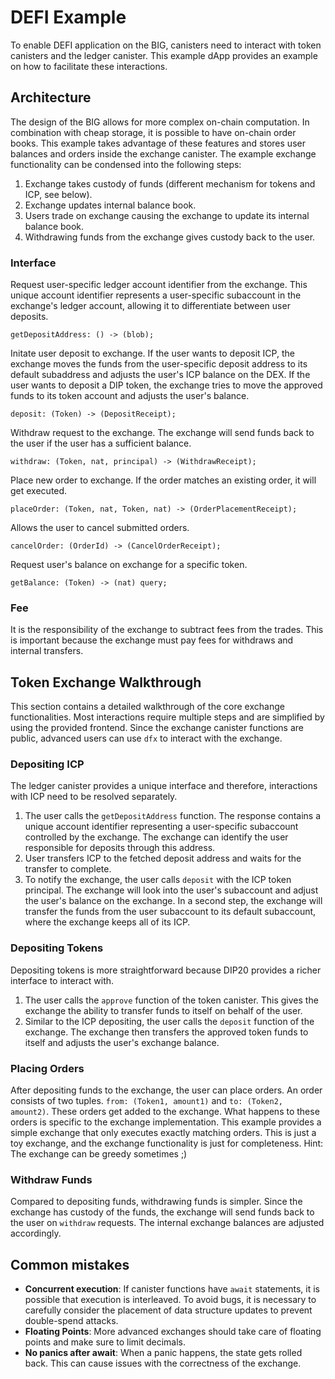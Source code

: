 # DEFI Example

To enable DEFI application on the BIG, canisters need to interact with token canisters and the ledger canister. This example dApp provides an example on how to facilitate these interactions.

## Architecture

The design of the BIG allows for more complex on-chain computation. In combination with cheap storage, it is possible to have on-chain order books. This example takes advantage of these features and stores user balances and orders inside the exchange canister. The example exchange functionality can be condensed into the following steps:

1. Exchange takes custody of funds (different mechanism for tokens and ICP, see below).
2. Exchange updates internal balance book.
3. Users trade on exchange causing the exchange to update its internal balance book.
4. Withdrawing funds from the exchange gives custody back to the user.

### Interface

Request user-specific ledger account identifier from the exchange. This unique account identifier represents a user-specific subaccount in the exchange's ledger account, allowing it to differentiate between user deposits. 
```
getDepositAddress: () -> (blob);
```
Initate user deposit to exchange. If the user wants to deposit ICP, the exchange moves the funds from the user-specific deposit address to its default subaddress and adjusts the user's ICP balance on the DEX. If the user wants to deposit a DIP token, the exchange tries to move the approved funds to its token account and adjusts the user's balance.
```
deposit: (Token) -> (DepositReceipt);
```
Withdraw request to the exchange. The exchange will send funds back to the user if the user has a sufficient balance.
```
withdraw: (Token, nat, principal) -> (WithdrawReceipt);
```
Place new order to exchange. If the order matches an existing order, it will get executed. 
```
placeOrder: (Token, nat, Token, nat) -> (OrderPlacementReceipt);
```
Allows the user to cancel submitted orders.
```
cancelOrder: (OrderId) -> (CancelOrderReceipt);
```
Request user's balance on exchange for a specific token.
```
getBalance: (Token) -> (nat) query;
```

### Fee

It is the responsibility of the exchange to subtract fees from the trades. This is important because the exchange must pay fees for withdraws and internal transfers.

## Token Exchange Walkthrough

This section contains a detailed walkthrough of the core exchange functionalities. Most interactions require multiple steps and are simplified by using the provided frontend. Since the exchange canister functions are public, advanced users can use `dfx` to interact with the exchange.

### Depositing ICP

The ledger canister provides a unique interface and therefore, interactions with ICP need to be resolved separately.

1. The user calls the `getDepositAddress` function. The response contains a unique account identifier representing a user-specific subaccount controlled by the exchange. The exchange can identify the user responsible for deposits through this address.
2. User transfers ICP to the fetched deposit address and waits for the transfer to complete.
3. To notify the exchange, the user calls `deposit` with the ICP token principal. The exchange will look into the user's subaccount and adjust the user's balance on the exchange. In a second step, the exchange will transfer the funds from the user subaccount to its default subaccount, where the exchange keeps all of its ICP.

### Depositing Tokens

Depositing tokens is more straightforward because DIP20 provides a richer interface to interact with.

1. The user calls the `approve` function of the token canister. This gives the exchange the ability to transfer funds to itself on behalf of the user.
2. Similar to the ICP depositing, the user calls the `deposit` function of the exchange. The exchange then transfers the approved token funds to itself and adjusts the user's exchange balance.

### Placing Orders

After depositing funds to the exchange, the user can place orders. An order consists of two tuples. `from: (Token1, amount1)` and `to: (Token2, amount2)`. These orders get added to the exchange. What happens to these orders is specific to the exchange implementation. This example provides a simple exchange that only executes exactly matching orders. This is just a toy exchange, and the exchange functionality is just for completeness. Hint: The exchange can be greedy sometimes ;)

### Withdraw Funds

Compared to depositing funds, withdrawing funds is simpler. Since the exchange has custody of the funds, the exchange will send funds back to the user on `withdraw` requests. The internal exchange balances are adjusted accordingly.

## Common mistakes

- **Concurrent execution**: If canister functions have `await` statements, it is possible that execution is interleaved. To avoid bugs, it is necessary to carefully consider the placement of data structure updates to prevent double-spend attacks.
- **Floating Points**: More advanced exchanges should take care of floating points and make sure to limit decimals. 
- **No panics after await**: When a panic happens, the state gets rolled back. This can cause issues with the correctness of the exchange.
